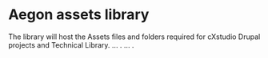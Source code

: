 # Aegon assets library

The library will host the Assets files and folders required for cXstudio Drupal projects and Technical Library.
...
.
...
.
